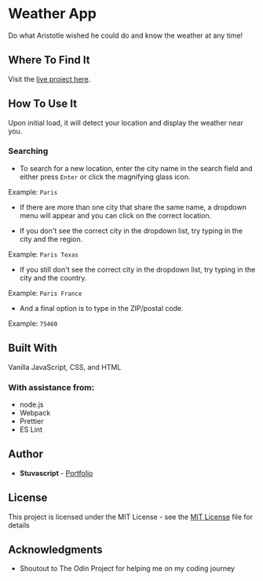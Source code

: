# Weather App

Do what Aristotle wished he could do and know the weather at any time!

## Where To Find It

Visit the [live project here](https://stuvascript.github.io/weather-app/).

## How To Use It

Upon initial load, it will detect your location and display the weather near you.

### Searching

- To search for a new location, enter the city name in the search field and either press `Enter` or click the magnifying glass icon.

Example: `Paris`

- If there are more than one city that share the same name, a dropdown menu will appear and you can click on the correct location.

- If you don't see the correct city in the dropdown list, try typing in the city and the region.

Example: `Paris Texas`

- If you still don't see the correct city in the dropdown list, try typing in the city and the country.

Example: `Paris France`

- And a final option is to type in the ZIP/postal code.

Example: `75460`

## Built With

Vanilla JavaScript, CSS, and HTML

### With assistance from:

- node.js
- Webpack
- Prettier
- ES Lint

## Author

- **Stuvascript** - [Portfolio](https://stuvascript.github.io/portfolio/)

## License

This project is licensed under the MIT License - see the [MIT License](https://choosealicense.com/licenses/mit/) file for details

## Acknowledgments

- Shoutout to The Odin Project for helping me on my coding journey
